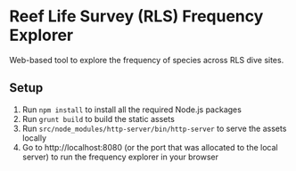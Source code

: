 # Reef Life Survey (RLS) Frequency Explorer

Web-based tool to explore the frequency of species across RLS dive sites.

## Setup

1. Run `npm install` to install all the required Node.js packages
2. Run `grunt build` to build the static assets
3. Run `src/node_modules/http-server/bin/http-server` to serve the assets locally
4. Go to http://localhost:8080 (or the port that was allocated to the local server) to run the frequency explorer in your browser
